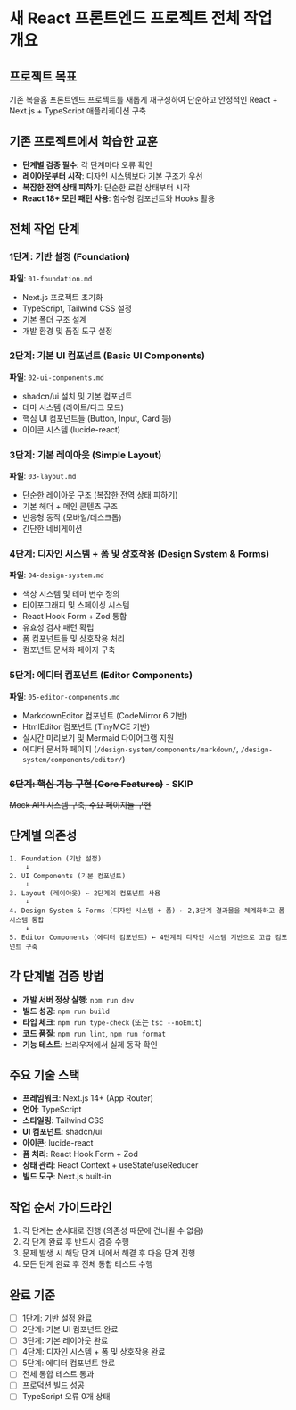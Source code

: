 # 새 React 프론트엔드 프로젝트 전체 작업 개요

## 프로젝트 목표
기존 복슬홈 프론트엔드 프로젝트를 새롭게 재구성하여 단순하고 안정적인 React + Next.js + TypeScript 애플리케이션 구축

## 기존 프로젝트에서 학습한 교훈
- **단계별 검증 필수**: 각 단계마다 오류 확인
- **레이아웃부터 시작**: 디자인 시스템보다 기본 구조가 우선
- **복잡한 전역 상태 피하기**: 단순한 로컬 상태부터 시작
- **React 18+ 모던 패턴 사용**: 함수형 컴포넌트와 Hooks 활용

## 전체 작업 단계

### 1단계: 기반 설정 (Foundation)
**파일**: `01-foundation.md`
- Next.js 프로젝트 초기화
- TypeScript, Tailwind CSS 설정
- 기본 폴더 구조 설계
- 개발 환경 및 품질 도구 설정

### 2단계: 기본 UI 컴포넌트 (Basic UI Components)
**파일**: `02-ui-components.md`
- shadcn/ui 설치 및 기본 컴포넌트
- 테마 시스템 (라이트/다크 모드)
- 핵심 UI 컴포넌트들 (Button, Input, Card 등)
- 아이콘 시스템 (lucide-react)

### 3단계: 기본 레이아웃 (Simple Layout)
**파일**: `03-layout.md`
- 단순한 레이아웃 구조 (복잡한 전역 상태 피하기)
- 기본 헤더 + 메인 콘텐츠 구조
- 반응형 동작 (모바일/데스크톱)
- 간단한 네비게이션

### 4단계: 디자인 시스템 + 폼 및 상호작용 (Design System & Forms)
**파일**: `04-design-system.md`
- 색상 시스템 및 테마 변수 정의
- 타이포그래피 및 스페이싱 시스템
- React Hook Form + Zod 통합
- 유효성 검사 패턴 확립
- 폼 컴포넌트들 및 상호작용 처리
- 컴포넌트 문서화 페이지 구축

### 5단계: 에디터 컴포넌트 (Editor Components)
**파일**: `05-editor-components.md`
- MarkdownEditor 컴포넌트 (CodeMirror 6 기반)
- HtmlEditor 컴포넌트 (TinyMCE 기반)
- 실시간 미리보기 및 Mermaid 다이어그램 지원
- 에디터 문서화 페이지 (`/design-system/components/markdown/`, `/design-system/components/editor/`)

### ~~6단계: 핵심 기능 구현 (Core Features)~~ - **SKIP**
~~Mock API 시스템 구축, 주요 페이지들 구현~~

## 단계별 의존성

```
1. Foundation (기반 설정)
    ↓
2. UI Components (기본 컴포넌트)
    ↓
3. Layout (레이아웃) ← 2단계의 컴포넌트 사용
    ↓
4. Design System & Forms (디자인 시스템 + 폼) ← 2,3단계 결과물을 체계화하고 폼 시스템 통합
    ↓
5. Editor Components (에디터 컴포넌트) ← 4단계의 디자인 시스템 기반으로 고급 컴포넌트 구축
```

## 각 단계별 검증 방법
- **개발 서버 정상 실행**: `npm run dev`
- **빌드 성공**: `npm run build`
- **타입 체크**: `npm run type-check` (또는 `tsc --noEmit`)
- **코드 품질**: `npm run lint`, `npm run format`
- **기능 테스트**: 브라우저에서 실제 동작 확인

## 주요 기술 스택
- **프레임워크**: Next.js 14+ (App Router)
- **언어**: TypeScript
- **스타일링**: Tailwind CSS
- **UI 컴포넌트**: shadcn/ui
- **아이콘**: lucide-react
- **폼 처리**: React Hook Form + Zod
- **상태 관리**: React Context + useState/useReducer
- **빌드 도구**: Next.js built-in

## 작업 순서 가이드라인
1. 각 단계는 순서대로 진행 (의존성 때문에 건너뛸 수 없음)
2. 각 단계 완료 후 반드시 검증 수행
3. 문제 발생 시 해당 단계 내에서 해결 후 다음 단계 진행
4. 모든 단계 완료 후 전체 통합 테스트 수행

## 완료 기준
- [ ] 1단계: 기반 설정 완료
- [ ] 2단계: 기본 UI 컴포넌트 완료
- [ ] 3단계: 기본 레이아웃 완료
- [ ] 4단계: 디자인 시스템 + 폼 및 상호작용 완료
- [ ] 5단계: 에디터 컴포넌트 완료
- [ ] 전체 통합 테스트 통과
- [ ] 프로덕션 빌드 성공
- [ ] TypeScript 오류 0개 상태